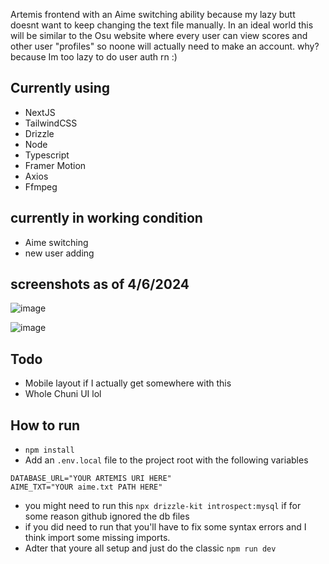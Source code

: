 Artemis frontend with an Aime switching ability because my lazy butt doesnt want to keep changing the text file manually.
In an ideal world this will be similar to the Osu website where every user can view scores and other user "profiles" so noone will actually need to make an account.
why? because Im too lazy to do user auth rn :)

## Currently using
- NextJS
- TailwindCSS
- Drizzle
- Node
- Typescript
- Framer Motion
- Axios
- Ffmpeg

## currently in working condition
- Aime switching
- new user adding


## screenshots as of 4/6/2024
![image](https://github.com/TrippWasTaken/chuni-penguin-ui/assets/25798641/b530851b-fc5a-407c-80bf-1f0caaba0f73)

![image](https://github.com/TrippWasTaken/chuni-penguin-ui/assets/25798641/a8284d14-a771-4603-8dbc-3d93e9700f25)


## Todo
- Mobile layout if I actually get somewhere with this
- Whole Chuni UI lol

## How to run
- ```npm install```
- Add an ``` .env.local ``` file to the project root with the following variables
```
DATABASE_URL="YOUR ARTEMIS URI HERE"
AIME_TXT="YOUR aime.txt PATH HERE"
```
- you might need to run this ```npx drizzle-kit introspect:mysql``` if for some reason github ignored the db files
- if you did need to run that you'll have to fix some syntax errors and I think import some missing imports.
- Adter that youre all setup and just do the classic ```npm run dev```
